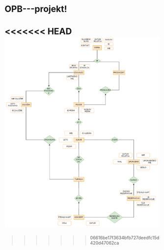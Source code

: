 # OPB---projekt!

<<<<<<< HEAD
![ER diagram](diagram.png)
=======
>>>>>>> 06616be17f3634bfb727deedfc15d420d47062ca
